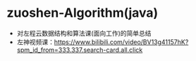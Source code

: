 # zuoshen-Algorithm(java)
- 对左程云数据结构和算法课(面向工作)的简单总结
- 左神视频课：<https://www.bilibili.com/video/BV13g41157hK?spm_id_from=333.337.search-card.all.click>
